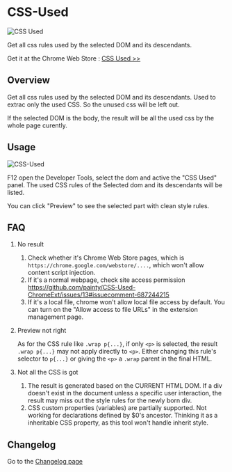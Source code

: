 # CSS-Used

![CSS Used](http://ww1.sinaimg.cn/large/4e71f332gw1et7h243kgqj203k03ka9v.jpg)

Get all css rules used by the selected DOM and its descendants.

Get it at the Chrome Web Store : [CSS Used >>](https://chrome.google.com/webstore/detail/css-used/cdopjfddjlonogibjahpnmjpoangjfff)

## Overview

Get all css rules used by the selected DOM and its descendants. Used to extrac only the used CSS. So the unused css will be left out.

If the selected DOM is the body, the result will be all the used css by the whole page curently.

## Usage

![CSS-Used](https://user-images.githubusercontent.com/5387771/47267284-41b36a80-d574-11e8-9b83-c7896d428827.jpg)

F12 open the Developer Tools, select the dom and active the "CSS Used" panel. The used CSS rules of the Selected dom and its descendants will be listed.

You can click "Preview" to see the selected part with clean style rules.

## FAQ

1. No result

   1. Check whether it's Chrome Web Store pages, which is `https://chrome.google.com/webstore/....`, which won't allow content script injection.
   1. If it's a normal webpage, check site access permission https://github.com/painty/CSS-Used-ChromeExt/issues/13#issuecomment-687244215
   1. If it's a local file, chrome won't allow local file access by default. You can turn on the "Allow access to file URLs" in the extension management page.

1. Preview not right

    As for the CSS rule like `.wrap p{...}`, if only `<p>` is selected, the result `.wrap p{...}` may not apply directly to `<p>`.
    Either changing this rule's selector to `p{...}` or giving the `<p>` a `.wrap` parent in the final HTML.

1. Not all the CSS is got

    1. The result is generated based on the CURRENT HTML DOM. If a div doesn't exist in the document unless a specific user interaction, the result may miss out the style rules for the newly born div.
    1. CSS custom properties (variables) are partially supported. Not working for declarations defined by $0's ancestor. Thinking it as a inheritable CSS property, as this tool won't handle inherit style.

## Changelog

Go to the [Changelog page](CHANGELOG.md)
